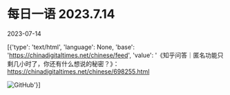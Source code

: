 # 每日一语 2023.7.14

2023-07-14

[{'type': 'text/html', 'language': None, 'base': 'https://chinadigitaltimes.net/chinese/feed', 'value': '《知乎问答｜匿名功能只剩几小时了，你还有什么想说的秘密？》：https://chinadigitaltimes.net/chinese/698255.html

![GitHub](https://chinadigitaltimes.net/chinese/files/2023/07/image-1689375167768.png)'}]